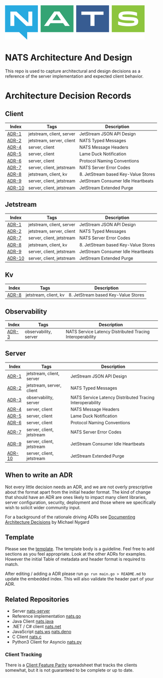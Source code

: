 ![NATS](large-logo.png)

# NATS Architecture And Design

This repo is used to capture architectural and design decisions as a reference of the server implementation and expected client behavior.

# Architecture Decision Records
## Client

|Index|Tags|Description|
|-----|----|-----------|
|[ADR-1](adr/ADR-1.md)|jetstream, client, server|JetStream JSON API Design|
|[ADR-2](adr/ADR-2.md)|jetstream, server, client|NATS Typed Messages|
|[ADR-4](adr/ADR-4.md)|server, client|NATS Message Headers|
|[ADR-5](adr/ADR-5.md)|server, client|Lame Duck Notification|
|[ADR-6](adr/ADR-6.md)|server, client|Protocol Naming Conventions|
|[ADR-7](adr/ADR-7.md)|server, client, jetstream|NATS Server Error Codes|
|[ADR-8](adr/ADR-8.md)|jetstream, client, kv|8. JetStream based Key-Value Stores|
|[ADR-9](adr/ADR-9.md)|server, client, jetstream|JetStream Consumer Idle Heartbeats|
|[ADR-10](adr/ADR-10.md)|server, client, jetstream|JetStream Extended Purge|

## Jetstream

|Index|Tags|Description|
|-----|----|-----------|
|[ADR-1](adr/ADR-1.md)|jetstream, client, server|JetStream JSON API Design|
|[ADR-2](adr/ADR-2.md)|jetstream, server, client|NATS Typed Messages|
|[ADR-7](adr/ADR-7.md)|server, client, jetstream|NATS Server Error Codes|
|[ADR-8](adr/ADR-8.md)|jetstream, client, kv|8. JetStream based Key-Value Stores|
|[ADR-9](adr/ADR-9.md)|server, client, jetstream|JetStream Consumer Idle Heartbeats|
|[ADR-10](adr/ADR-10.md)|server, client, jetstream|JetStream Extended Purge|

## Kv

|Index|Tags|Description|
|-----|----|-----------|
|[ADR-8](adr/ADR-8.md)|jetstream, client, kv|8. JetStream based Key-Value Stores|

## Observability

|Index|Tags|Description|
|-----|----|-----------|
|[ADR-3](adr/ADR-3.md)|observability, server|NATS Service Latency Distributed Tracing Interoperability|

## Server

|Index|Tags|Description|
|-----|----|-----------|
|[ADR-1](adr/ADR-1.md)|jetstream, client, server|JetStream JSON API Design|
|[ADR-2](adr/ADR-2.md)|jetstream, server, client|NATS Typed Messages|
|[ADR-3](adr/ADR-3.md)|observability, server|NATS Service Latency Distributed Tracing Interoperability|
|[ADR-4](adr/ADR-4.md)|server, client|NATS Message Headers|
|[ADR-5](adr/ADR-5.md)|server, client|Lame Duck Notification|
|[ADR-6](adr/ADR-6.md)|server, client|Protocol Naming Conventions|
|[ADR-7](adr/ADR-7.md)|server, client, jetstream|NATS Server Error Codes|
|[ADR-9](adr/ADR-9.md)|server, client, jetstream|JetStream Consumer Idle Heartbeats|
|[ADR-10](adr/ADR-10.md)|server, client, jetstream|JetStream Extended Purge|

## When to write an ADR

Not every little decision needs an ADR, and we are not overly prescriptive about the format apart from the initial header format.
The kind of change that should have an ADR are ones likely to impact many client libraries, server configuration, security, deployment
and those where we specifically wish to solicit wider community input.

For a background of the rationale driving ADRs see [Documenting Architecture Decisions](https://cognitect.com/blog/2011/11/15/documenting-architecture-decisions) by
Michael Nygard

## Template

Please see the [template](adr-template.md). The template body is a guideline. Feel free to add sections as you feel appropriate. Look at the other ADRs for examples. However the initial Table of metadata and header format is required to match.

After editing / adding a ADR please run `go run main.go > README.md` to update the embedded index. This will also validate the header part of your ADR.

## Related Repositories

 * Server [nats-server](https://github.com/nats-io/nats-server)
 * Reference implementation [nats.go](https://github.com/nats-io/nats.go)
 * Java Client [nats.java](https://github.com/nats-io/nats..java)
 * .NET / C# client [nats.net](https://github.com/nats-io/nats.net)
 * JavaScript [nats.ws](https://github.com/nats-io/nats.ws) [nats.deno](https://github.com/nats-io/nats.deno)
 * C Client [nats.c](https://github.com/nats-io/nats.c)
 * Python3 Client for Asyncio [nats.py](https://github.com/nats-io/nats.py)

### Client Tracking

There is a [Client Feature Parity](https://docs.google.com/spreadsheets/d/1VcYcKqwOp8h8zZwNSRXMS5wrdA1jZz6AumMTHZbXrmY/edit#gid=1032495336) spreadsheet that tracks the clients somewhat, but it is not guaranteed to be complete or up to date.
